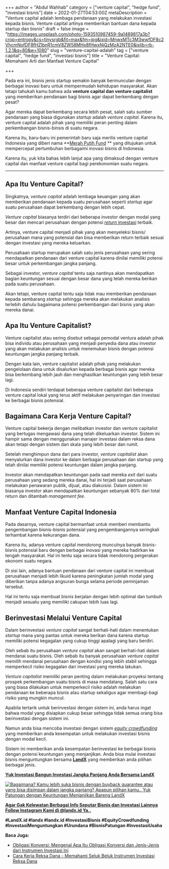 +++
author = "Abdul Wahhab"
category = ["venture capital", "hedge fund", "investasi bisnis"]
date = 2022-01-27T04:53:00Z
metaDescription = "Venture capital adalah lembaga pendanaan yang melakukan investasi kepada bisnis. Venture capital artinya memberikan bantuan dana kepada startup dan bisnis"
draft = false
image = "https://images.unsplash.com/photo-1593510987459-9a1489817a3b?crop=entropy&cs=tinysrgb&fit=max&fm=jpg&ixid=MnwxMTc3M3wwfDF8c2VhcmNofDF8fHZlbnR1cmV8ZW58MHx8fHwxNjQzMzA2NTE0&ixlib=rb-1.2.1&q=80&w=1080"
slug = "venture-capital-adalah"
tag = ["venture capital", "hedge fund", "investasi bisnis"]
title = "Venture Capital: Memahami Arti dan Manfaat Venture Capital"

+++


Pada era ini, bisnis jenis startup semakin banyak bermunculan dengan berbagai inovasi baru untuk mempermudah kehidupan masyarakat. Akan tetapi tahukah kamu bahwa ada **venture capital dan venture capitalist** yang memberikan pendanaan bagi bisnis agar dapat berkembang dengan pesat?

Agar mereka dapat berkembang secara lebih pesat, salah satu sumber pendanaan yang biasa digunakan _startup_ adalah _venture capital._ Karena itu, venture capital adalah pihak yang memiliki peran penting dalam perkembangan bisnis-binsis di suatu negara.

Karena itu, baru-baru ini pemerintah baru saja merilis venture capital Indonesia yang diberi nama  **[Merah Putih Fund](https://landx.id/blog/memahami-seluk-beluk-merah-putih-fund/) ** yang ditujukan untuk mempercepat pertumbuhan berbagaimi inovasi bisnis di Indonesia.

Karena itu, yuk kita bahas lebih lanjut apa yang dimaksud dengan venture capital dan manfaat venture capital bagi perekonomian suatu negara.

---

## Apa Itu Venture Capital?

Singkatnya, _venture capital_ adalah lembaga keuangan yang akan memberikan pendanaan kepada suatu perusahaan seperti _startup_ agar suatu perusahaan dapat berkembang dengan lebih cepat.

_Venture capital_ biasanya terdiri dari beberapa investor dengan modal yang besar dan mencari perusahaan dengan potensi [_return_ investasi](https://landx.id/) terbaik.

Artinya, venture capital menjadi pihak yang akan menyeleksi bisnis/ perusahaan mana yang potensial dan bisa memberikan return terbaik sesuai dengan investasi yang mereka keluarkan.

Perusahaan startup merupakan salah satu jenis perusahaan yang sering mendapatkan pendanaan dari venture capital karena dinilai memiliki potensi besar untuk perkembangan jangka panjang.

Sebagai investor, _venture capital_ tentu saja nantinya akan mendapatkan bagian keuntungan sesuai dengan besar dana yang telah mereka berikan pada suatu perusahaan.

Akan tetapi, venture capital tentu saja tidak mau memberikan pendanaan kepada sembarang _startup_ sehingga mereka akan melakukan analisis terlebih dahulu bagaimana potensi perkembangan dari bisnis yang akan mereka danai.

## Apa Itu Venture Capitalist?

Venture capitalist atau sering disebut sebagai pemodal ventura adalah pihak bisa individu atau perusahaan yang menjadi penyedia dana atau investor yang akan melakukan analisis untuk menemukan bisnis dengan potensi keuntungan jangka panjang terbaik.

Dengan kata lain, venture capitalist adalah pihak yang melakukan pengelolaan dana untuk disalurkan kepada berbagai bisnis agar mereka bisa berkembang lebih jauh dan menghasilkan keuntungan yang lebih besar lagi.

Di Indonesia sendiri terdapat beberapa venture capitalist dari beberapa venture capital lokal yang terus aktif melakukan penyaringan dan investasi ke berbagai bisnis potensial.

## Bagaimana Cara Kerja Venture Capital?

Venture capital bekerja dengan melibatkan investor dan venture capitalist yang bertugas mengawasi dana yang telah dikeluarkan investor. Sistem ini hampir sama dengan menggunakan manajer investasi dalam reksa dana akan tetapi dengan sistem dan skala yang lebih besar dan rumit.

Setelah menghimpun dana dari para investor, _venture capitalist_ akan menyalurkan dana investor ke dalam berbagai perusahaan dan startup yang telah dinilai memiliki potensi keuntungan dalam jangka panjang.

Investor akan mendapatkan keuntungan pada saat mereka _exit_ dari suatu perusahaan yang sedang mereka danai, hal ini terjadi saat perusahaan melakukan penawaran publik, dijual, atau diakuisisi. Dalam sistem ini biasanya investor akan mendapatkan keuntungan sebanyak 80% dari total return dan ditambah _management fee_.

## Manfaat Venture Capital Indonesia

Pada dasarnya, venture capital bermanfaat untuk memberi membantu pengembangan bisnis-bisnis potensial yang pengembangannya seringkali terhambat karena kekurangan dana.

Karena itu, adanya venture capital mendorong munculnya banyak bisnis-bisnis potensial baru dengan berbagai inovasi yang mereka hadirkan ke tengah masyarakat. Hal ini tentu saja secara tidak mendorong pergerakan ekonomi suatu negara.

Di sisi lain, adanya bantuan pendanaan dari venture capital ini membuat perusahaan menjadi lebih likuid karena peningkatan jumlah modal yang diberikan tanpa adanya angsuran bunga selama periode peminjaman tersebut.

Hal ini tentu saja membuat bisnis berjalan dengan lebih optimal dan tumbuh menjadi sesuatu yang memiliki cakupan lebih luas lagi.

## Berinvestasi Melalui Venture Capital

Dalam berinvestasi _venture capital_ sangat berhati-hati dalam menentukan _startup_ mana yang pantas untuk mereka berikan dana karena startup memiliki potensi kegagalan yang cukup tinggi apalagi yang baru berdiri.

Oleh sebab itu perusahaan _venture capital_ akan sangat berhati-hati dalam mendanai suatu bisnis. Oleh sebab itu banyak perusahaan _venture capital_ memilih mendanai perusahaan dengan kondisi yang lebih stabil sehingga memperkecil risiko kegagalan dari investasi yang mereka lakukan.

_Venture capitalist_ memiliki peran penting dalam melakukan proyeksi tentang prospek perkembangan suatu bisnis di masa mendatang. Salah satu cara yang biasa dilakukan untuk memperkecil risiko adalah melakukan pendanaan ke beberapa bisnis atau startup sekaligus agar membagi-bagi risiko yang mungkin muncul.

Apabila tertarik untuk berinvestasi dengan sistem ini, anda harus ingat bahwa modal yang disiapkan cukup besar sehingga tidak semua orang bisa berinvestasi dengan sistem ini.

Namun anda bisa mencoba investasi dengan sistem _[equity crowdfunding](https://landx.id/)_ yang memberikan anda kesempatan untuk melakukan investasi bisnis dengan modal kecil.

Sistem ini memberikan anda kesempatan berinvestasi ke berbagai bisnis dengan potensi keuntungan yang menjanjikan. Anda bisa mulai investasi bisnis menguntungkan bersama **[LandX](https://landx.id/)** yang memberikan anda pilihan berbagai jenis.

**[Yuk Investasi Bangun Investasi Jangka Panjang Anda Bersama LandX](https://landx.id/)**

[![Bagaimana? Kamu lebih suka bisnis dengan buyback guarantee atau yang bisa disimpan dalam jangka panjang? Apapun pilihan kamu.. Yuk Patungan  dengan Keuntungan Menjanjikan Bareng LandX](https://accountgram-production.sfo2.cdn.digitaloceanspaces.com/landx_ghost/2021/10/Equity-Crowdfunding-di-Indonesia-1--3.png)](https://landx.id/project/#/ximi)

**[Agar Gak Kelewatan Berbagai Info Seputar Bisnis dan Investasi Lainnya Follow Instagram Kami di @landx.id Ya..](https://instagram.com/landx.id?utm_medium=copy_link)**

**#LandX.id    #landx         #landx.id    #InvestasiBisnis    #EquityCrowdfunding    #InvestasiMenguntungkan    #Urundana    #BisnisPatungan    #InvestasiUsaha**

**Baca Juga:**

* [Obligasi Konversi: Mengenal Apa Itu Obligasi Konversi dan Jenis-Jenis dari Instrumen Investasi Ini](https://landx.id/blog/obligasi-konversi/)
* [Cara Kerja Reksa Dana - Memahami Seluk Beluk Instrumen Investasi Reksa Dana](https://landx.id/blog/cara-kerja-reksa-dana/)


